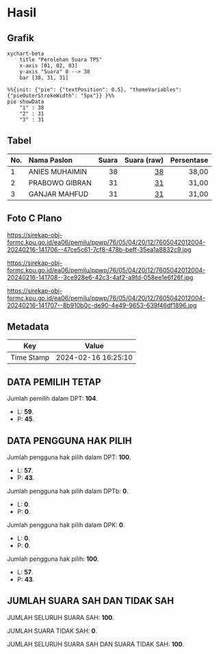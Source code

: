 # Hasil

## Grafik

```mermaid
xychart-beta
    title "Perolehan Suara TPS"
    x-axis [01, 02, 03]
    y-axis "Suara" 0 --> 38
    bar [38, 31, 31]
```

```mermaid
%%{init: {"pie": {"textPosition": 0.5}, "themeVariables": {"pieOuterStrokeWidth": "5px"}} }%%
pie showData
    "1" : 38
    "2" : 31
    "3" : 31
```

## Tabel

| No. | Nama Paslon    | Suara | Suara (raw) | Persentase |
|:--- |:-------------- | -----:| -----------:| ----------:|
| 1   | ANIES MUHAIMIN | 38    | [38][p-1]   | 38,00      |
| 2   | PRABOWO GIBRAN | 31    | [31][p-2]   | 31,00      |
| 3   | GANJAR MAHFUD  | 31    | [31][p-3]   | 31,00      |


[p-1]: https://github.com/gigit-pemilu/pemilu-2024-76-sulawesi-barat/blob/main/pilpres/hitung-suara/sub/76-sulawesi-barat/sub/05-majene/sub/04-malunda/sub/2012-salutahongan/sub/004-tps/sub/paslon-1.txt
[p-2]: https://github.com/gigit-pemilu/pemilu-2024-76-sulawesi-barat/blob/main/pilpres/hitung-suara/sub/76-sulawesi-barat/sub/05-majene/sub/04-malunda/sub/2012-salutahongan/sub/004-tps/sub/paslon-2.txt
[p-3]: https://github.com/gigit-pemilu/pemilu-2024-76-sulawesi-barat/blob/main/pilpres/hitung-suara/sub/76-sulawesi-barat/sub/05-majene/sub/04-malunda/sub/2012-salutahongan/sub/004-tps/sub/paslon-3.txt

## Foto C Plano

https://sirekap-obj-formc.kpu.go.id/ea06/pemilu/ppwp/76/05/04/20/12/7605042012004-20240216-141706--47ce5c61-7cf8-478b-beff-35ea1a8832c9.jpg

https://sirekap-obj-formc.kpu.go.id/ea06/pemilu/ppwp/76/05/04/20/12/7605042012004-20240216-141708--3ce928e6-42c3-4af2-a9fd-058ee1e6f26f.jpg

https://sirekap-obj-formc.kpu.go.id/ea06/pemilu/ppwp/76/05/04/20/12/7605042012004-20240216-141707--8b910b0c-de90-4e49-9653-639f46df1896.jpg


## Metadata

| Key        | Value               |
| ---------- | ------------------- |
| Time Stamp | 2024-02-16 16:25:10 |


## DATA PEMILIH TETAP

Jumlah pemilih dalam DPT: **104**.
 * L: **59**.
 * P: **45**.

## DATA PENGGUNA HAK PILIH

Jumlah pengguna hak pilih dalam DPT: **100**.
 * L: **57**.
 * P: **43**.

Jumlah pengguna hak pilih dalam DPTb: **0**.
 * L: **0**.
 * P: **0**.

Jumlah pengguna hak pilih dalam DPK: **0**.
 * L: **0**.
 * P: **0**.

Jumlah pengguna hak pilih: **100**.
 * L: **57**.
 * P: **43**.

## JUMLAH SUARA SAH DAN TIDAK SAH

JUMLAH SELURUH SUARA SAH: **100**.

JUMLAH SUARA TIDAK SAH: **0**.

JUMLAH SELURUH SUARA SAH DAN SUARA TIDAK SAH: **100**.


